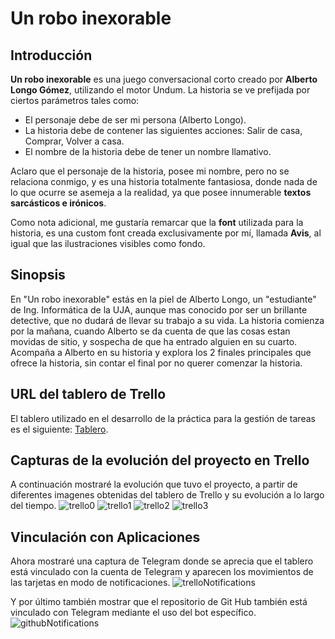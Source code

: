 # Un robo inexorable

## Introducción
**Un robo inexorable** es una juego conversacional corto creado por **Alberto Longo Gómez**, utilizando el motor Undum. 
La historia se ve prefijada por ciertos parámetros tales como:
- El personaje debe de ser mi persona (Alberto Longo).
- La historia debe de contener las siguientes acciones: Salir de casa, Comprar, Volver a casa.
- El nombre de la historia debe de tener un nombre llamativo.

Aclaro que el personaje de la historia, posee mi nombre, pero no se relaciona conmigo, y es una historia totalmente fantasiosa, donde nada de lo que ocurre se asemeja a la realidad, ya que posee innumerable **textos sarcásticos e irónicos**.

Como nota adicional, me gustaría remarcar que la **font** utilizada para la historia, es una custom font creada exclusivamente por mí, llamada **Avis**, al igual que las ilustraciones visibles como fondo.

## Sinopsis
En "Un robo inexorable" estás en la piel de Alberto Longo, un "estudiante" de Ing. Informática de la UJA, aunque mas conocido por ser un brillante detective, que no dudará de llevar su trabajo a su vida. La historia comienza por la mañana, cuando Alberto se da cuenta de que las cosas estan movidas de sitio, y sospecha de que ha entrado alguien en su cuarto. Acompaña a Alberto en su historia y explora los 2 finales principales que ofrece la historia, sin contar el final por no querer comenzar la historia.

## URL del tablero de Trello
El tablero utilizado en el desarrollo de la práctica para la gestión de tareas es el siguiente: [Tablero](https://trello.com/b/0vvt4zJz/practica-2-historia-undum "Tablero Práctica 2").

## Capturas de la evolución del proyecto en Trello
A continuación mostraré la evolución que tuvo el proyecto, a partir de diferentes imagenes obtenidas del tablero de Trello y su evolución a lo largo del tiempo.
![trello0](https://user-images.githubusercontent.com/78793948/111039565-08bf0d80-842f-11eb-8ba4-7a1f8e3a57e1.PNG)
![trello1](https://user-images.githubusercontent.com/78793948/111039567-0957a400-842f-11eb-9cf5-9f75d83d0df9.PNG)
![trello2](https://user-images.githubusercontent.com/78793948/111039568-0957a400-842f-11eb-8fef-53194fbb733a.PNG)
![trello3](https://user-images.githubusercontent.com/78793948/111039569-09f03a80-842f-11eb-96e7-e211f44e47ee.PNG)

## Vinculación con Aplicaciones
Ahora mostraré una captura de Telegram donde se aprecia que el tablero está vinculado con la cuenta de Telegram y aparecen los movimientos de las tarjetas en modo de notificaciones.
![trelloNotifications](https://user-images.githubusercontent.com/78793948/111039624-4cb21280-842f-11eb-8af5-867ef8bbaec0.PNG)

Y por último también mostrar que el repositorio de Git Hub también está vinculado con Telegram mediante el uso del bot específico.
![githubNotifications](https://user-images.githubusercontent.com/78793948/111039660-753a0c80-842f-11eb-911e-8080d0e47d50.PNG)
